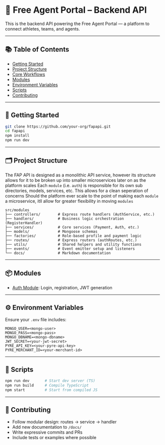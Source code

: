 # 🏈 Free Agent Portal – Backend API

This is the backend API powering the Free Agent Portal — a platform to connect athletes, teams, and agents.

---

## 📚 Table of Contents

- [Getting Started](#getting-started)
- [Project Structure](#project-structure)
- [Core Workflows](#core-workflows)
- [Modules](#modules)
- [Environment Variables](#environment-variables)
- [Scripts](#scripts)
- [Contributing](#contributing)
 
---

## 🚀 Getting Started

```bash
git clone https://github.com/your-org/fapapi.git
cd fapapi
npm install
npm run dev
```

---

## 🗂️ Project Structure

The FAP API is designed as a monolithic API service, however its structure allows for it to be broken up into smaller microservices later on as the platform scales
Each `module` (i.e. `auth`) is responsible for its own sub directories, models, services, etc. This allows for a clean seperation of concerns
Should the platform ever scale to the point of making each `module` a microservice, itll allow for greater flexibility in moving `modules`

```
src/modules
├── controllers/        # Express route handlers (AuthService, etc.)
├── handlers/           # Business logic orchestration (RegisterHandler)
├── services/           # Core services (Payment, Auth, etc.)
├── models/             # Mongoose schemas
├── factories/          # Role-based profile and payment logic
├── routes/             # Express routers (authRoutes, etc.)
├── utils/              # Shared helpers and utility functions
├── events/             # Event emitter setup and listeners
└── docs/               # Markdown documentation
```

---

## 📦 Modules

- [Auth Module](./src/modules/auth/docs/auth-module.md): Login, registration, JWT generation 

---

## ⚙️ Environment Variables

Ensure your `.env` file includes:

```env
MONGO_USER=<mongo-user>
MONGO_PASS=<mongo-pass>
MONGO_DBNAME=<mongo-dbname>
JWT_SECRET=<your-jwt-secret>
PYRE_API_KEY=<your-pyre-api-key>
PYRE_MERCHANT_ID=<your-merchant-id>
```

---

## 🧪 Scripts

```bash
npm run dev       # Start dev server (TS)
npm run build     # Compile TypeScript
npm start         # Start from compiled JS
```

---

## 🤝 Contributing

- Follow modular design: routes → service → handler
- Add new documentation to `/docs/`
- Write expressive commits and PRs
- Include tests or examples where possible
